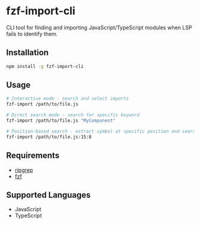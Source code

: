 # fzf-import-cli

CLI tool for finding and importing JavaScript/TypeScript modules when LSP fails to identify them.

## Installation

```bash
npm install -g fzf-import-cli
```

## Usage

```bash
# Interactive mode - search and select imports
fzf-import /path/to/file.js

# Direct search mode - search for specific keyword
fzf-import /path/to/file.js "MyComponent"

# Position-based search - extract symbol at specific position and search
fzf-import /path/to/file.js:15:8
```

## Requirements

- [ripgrep](https://github.com/BurntSushi/ripgrep)
- [fzf](https://github.com/junegunn/fzf)

## Supported Languages

- JavaScript
- TypeScript